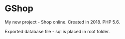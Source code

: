 # GShop 
My new project - Shop online. Created in 2018. PHP 5.6.

Exported database file - sql is placed in root folder.
